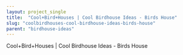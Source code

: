 ```yaml
---
layout: project_single
title:  "Cool+Bird+Houses | Cool Birdhouse Ideas - Birds House"
slug: "coolbirdhouses-cool-birdhouse-ideas-birds-house"
parent: "birdhouse-ideas"
---
```

Cool+Bird+Houses | Cool Birdhouse Ideas - Birds House